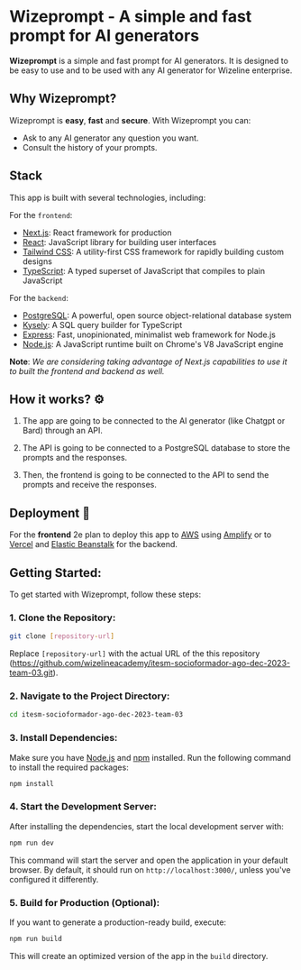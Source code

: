 # Wizeprompt - A simple and fast prompt for AI generators

**Wizeprompt** is a simple and fast prompt for AI generators. It is designed to be easy to use and to be used with any AI generator for Wizeline enterprise.

## Why Wizeprompt?

Wizeprompt is **easy**, **fast** and **secure**. With Wizeprompt you can:
- Ask to any AI generator any question you want.
- Consult the history of your prompts.

## Stack

This app is built with several technologies, including:

For the `frontend`:
- [Next.js](https://nextjs.org/): React framework for production
- [React](https://reactjs.org/): JavaScript library for building user interfaces
- [Tailwind CSS](https://tailwindcss.com/): A utility-first CSS framework for rapidly building custom designs
- [TypeScript](https://www.typescriptlang.org/): A typed superset of JavaScript that compiles to plain JavaScript

For the `backend`:
- [PostgreSQL](https://www.postgresql.org/): A powerful, open source object-relational database system
- [Kysely](https://kysely.dev/): A SQL query builder for TypeScript
- [Express](https://expressjs.com/): Fast, unopinionated, minimalist web framework for Node.js
- [Node.js](https://nodejs.org/en/): A JavaScript runtime built on Chrome's V8 JavaScript engine

**Note**: *We are considering taking advantage of Next.js capabilities to use it to built the frontend and backend as well.*

## How it works? ⚙️

1. The app are going to be connected to the AI generator (like Chatgpt or Bard) through an API. 

2. The API is going to be connected to a PostgreSQL database to store the prompts and the responses. 

3. Then, the frontend is going to be connected to the API to send the prompts and receive the responses.

## Deployment 🚀

For the **frontend** 2e plan to deploy this app to [AWS](https://aws.amazon.com/) using [Amplify](https://aws.amazon.com/amplify/) or to [Vercel](https://vercel.com/) and [Elastic Beanstalk](https://aws.amazon.com/) for the backend.

## Getting Started:

To get started with Wizeprompt, follow these steps:

### 1. **Clone the Repository**:

```bash
git clone [repository-url]
```
Replace `[repository-url]` with the actual URL of the this repository (https://github.com/wizelineacademy/itesm-socioformador-ago-dec-2023-team-03.git).

### 2. **Navigate to the Project Directory**:

```bash
cd itesm-socioformador-ago-dec-2023-team-03
```

### 3. **Install Dependencies**:
Make sure you have [Node.js](https://nodejs.org/) and [npm](https://www.npmjs.com/) installed. Run the following command to install the required packages:

```bash
npm install
```

### 4. **Start the Development Server**:
After installing the dependencies, start the local development server with:

```bash
npm run dev
```
This command will start the server and open the application in your default browser. By default, it should run on `http://localhost:3000/`, unless you've configured it differently.

### 5. **Build for Production** (Optional):
If you want to generate a production-ready build, execute:

```bash
npm run build
```
This will create an optimized version of the app in the `build` directory.

